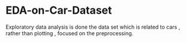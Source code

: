 # EDA-on-Car-Dataset
Exploratory data analysis is done the data set which is related to cars , rather than plotting , focused on the preprocessing.
